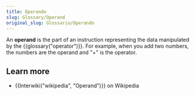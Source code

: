 ```yaml
---
title: Operando
slug: Glossary/Operand
original_slug: Glossario/Operando
---
```

An **operand** is the part of an instruction representing the data manipulated by the {{glossary("operator")}}. For example, when you add two numbers, the numbers are the operand and "+" is the operator.

## Learn more

- {{Interwiki("wikipedia", "Operand")}} on Wikipedia
